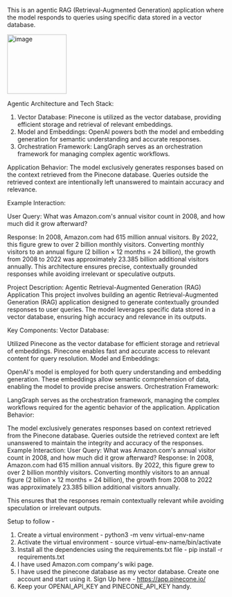 This is an agentic RAG (Retrieval-Augmented Generation) application where the model responds to queries using specific data stored in a vector database.

<img width="137" alt="image" src="https://github.com/user-attachments/assets/c71d9459-94a3-41e7-9d7b-fbd3e7f87303" />


Agentic Architecture and Tech Stack:
1. Vector Database: Pinecone is utilized as the vector database, providing efficient storage and retrieval of relevant embeddings.
2. Model and Embeddings: OpenAI powers both the model and embedding generation for semantic understanding and accurate responses.
3. Orchestration Framework: LangGraph serves as an orchestration framework for managing complex agentic workflows.

Application Behavior:
The model exclusively generates responses based on the context retrieved from the Pinecone database. Queries outside the retrieved context are intentionally left unanswered to maintain accuracy and relevance.

Example Interaction:

User Query: What was Amazon.com's annual visitor count in 2008, and how much did it grow afterward?

Response:
In 2008, Amazon.com had 615 million annual visitors. By 2022, this figure grew to over 2 billion monthly visitors. Converting monthly visitors to an annual figure (2 billion × 12 months = 24 billion), the growth from 2008 to 2022 was approximately 23.385 billion additional visitors annually.
This architecture ensures precise, contextually grounded responses while avoiding irrelevant or speculative outputs.


Project Description: Agentic Retrieval-Augmented Generation (RAG) Application
This project involves building an agentic Retrieval-Augmented Generation (RAG) application designed to generate contextually grounded responses to user queries. The model leverages specific data stored in a vector database, ensuring high accuracy and relevance in its outputs.

Key Components:
Vector Database:

Utilized Pinecone as the vector database for efficient storage and retrieval of embeddings.
Pinecone enables fast and accurate access to relevant content for query resolution.
Model and Embeddings:

OpenAI's model is employed for both query understanding and embedding generation.
These embeddings allow semantic comprehension of data, enabling the model to provide precise answers.
Orchestration Framework:

LangGraph serves as the orchestration framework, managing the complex workflows required for the agentic behavior of the application.
Application Behavior:

The model exclusively generates responses based on context retrieved from the Pinecone database.
Queries outside the retrieved context are left unanswered to maintain the integrity and accuracy of the responses.
Example Interaction:
User Query: What was Amazon.com's annual visitor count in 2008, and how much did it grow afterward?
Response: In 2008, Amazon.com had 615 million annual visitors. By 2022, this figure grew to over 2 billion monthly visitors. Converting monthly visitors to an annual figure (2 billion × 12 months = 24 billion), the growth from 2008 to 2022 was approximately 23.385 billion additional visitors annually.

This ensures that the responses remain contextually relevant while avoiding speculation or irrelevant outputs.

Setup to follow -

1. Create a virtual environment - python3 -m venv virtual-env-name
2. Activate the virtual environment - source virtual-env-name/bin/activate
3. Install all the dependencies using the requirements.txt file - pip install -r requirements.txt
4. I have used Amazon.com company's wiki page.
6. I have used the pinecone database as my vector database. Create one account and start using it. Sign Up here - https://app.pinecone.io/
7. Keep your OPENAI_API_KEY and PINECONE_API_KEY handy.
